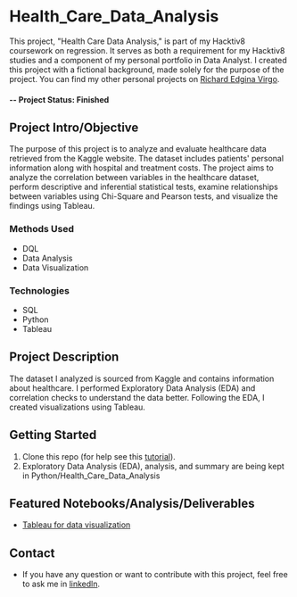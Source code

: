 # Health_Care_Data_Analysis
This project, "Health Care Data Analysis," is part of my Hacktiv8 coursework on regression. It serves as both a requirement for my Hacktiv8 studies and a component of my personal portfolio in Data Analyst. I created this project with a fictional background, made solely for the purpose of the project. You can find my other personal projects on [Richard Edgina Virgo](https://github.com/REV04).

#### -- Project Status: Finished

## Project Intro/Objective

The purpose of this project is to analyze and evaluate healthcare data retrieved from the Kaggle website. The dataset includes patients' personal information along with hospital and treatment costs. The project aims to analyze the correlation between variables in the healthcare dataset, perform descriptive and inferential statistical tests, examine relationships between variables using Chi-Square and Pearson tests, and visualize the findings using Tableau.

### Methods Used
- DQL
- Data Analysis
- Data Visualization
### Technologies
- SQL
- Python
- Tableau
## Project Description

The dataset I analyzed is sourced from Kaggle and contains information about healthcare. I performed Exploratory Data Analysis (EDA) and correlation checks to understand the data better. Following the EDA, I created visualizations using Tableau.

## Getting Started

1. Clone this repo (for help see this [tutorial](https://help.github.com/articles/cloning-a-repository/)).
2. Exploratory Data Analysis (EDA), analysis, and summary are being kept in Python/Health_Care_Data_Analysis

## Featured Notebooks/Analysis/Deliverables

- [Tableau for data visualization](https://public.tableau.com/app/profile/richard.edgina.virgo/viz/DashboardHealthCare/DashboardHealthCare)

## Contact

- If you have any question or want to contribute with this project, feel free to ask me in [linkedln](https://www.linkedin.com/in/richard-edgina-virgo-a7435319b/).